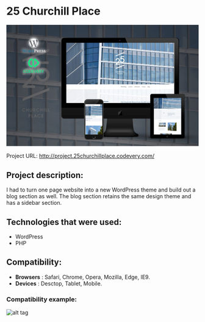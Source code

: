 # 25 Churchill Place
![img](preview.jpg "Desctop")

Project URL: http://project.25churchillplace.codevery.com/

## Project description:
I had to turn one page website into a new WordPress theme and build out a blog section as well. The blog section retains the same design theme and has a sidebar section.
 
 
## Technologies that were used:
   * WordPress
   * PHP
   
## Compatibility:
* **Browsers** : Safari, Chrome, Opera, Mozilla, Edge, IE9.
* **Devices** : Desctop, Tablet, Mobile.

### Compatibility example:
![alt tag](devices.gif)


